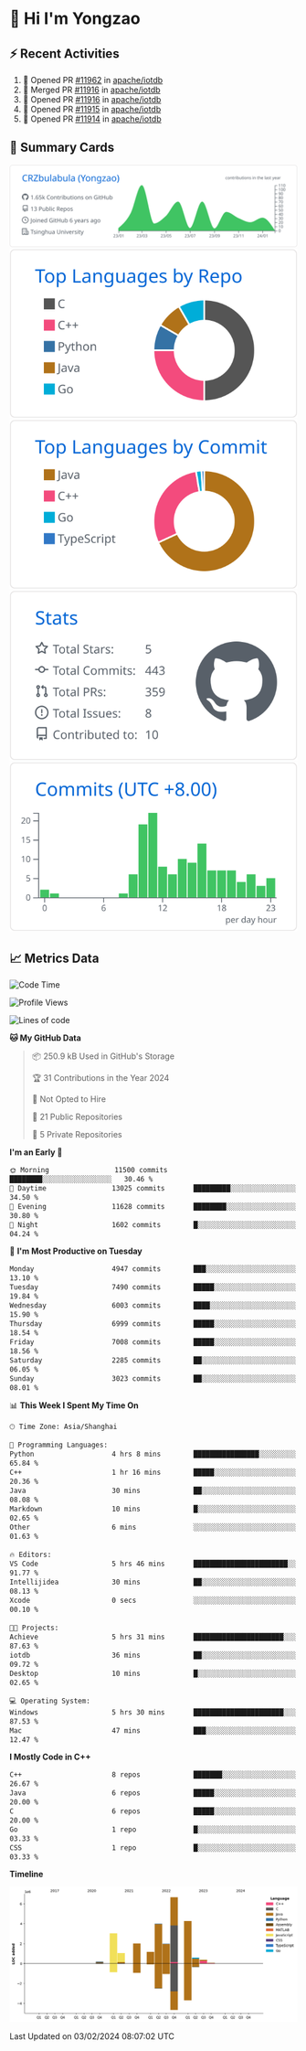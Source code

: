 # 👋 Hi I'm Yongzao

## ⚡ Recent Activities
<!--START_SECTION:activity-->
1. 💪 Opened PR [#11962](https://github.com/apache/iotdb/pull/11962) in [apache/iotdb](https://github.com/apache/iotdb)
2. 🎉 Merged PR [#11916](https://github.com/apache/iotdb/pull/11916) in [apache/iotdb](https://github.com/apache/iotdb)
3. 💪 Opened PR [#11916](https://github.com/apache/iotdb/pull/11916) in [apache/iotdb](https://github.com/apache/iotdb)
4. 💪 Opened PR [#11915](https://github.com/apache/iotdb/pull/11915) in [apache/iotdb](https://github.com/apache/iotdb)
5. 💪 Opened PR [#11914](https://github.com/apache/iotdb/pull/11914) in [apache/iotdb](https://github.com/apache/iotdb)
<!--END_SECTION:activity-->

## 🎑 Summary Cards

[![](https://raw.githubusercontent.com/CRZbulabula/CRZbulabula/main/profile-summary-card-output/github/0-profile-details.svg)](https://github.com/vn7n24fzkq/github-profile-summary-cards)
[![](https://raw.githubusercontent.com/CRZbulabula/CRZbulabula/main/profile-summary-card-output/github/1-repos-per-language.svg)](https://github.com/vn7n24fzkq/github-profile-summary-cards) [![](https://raw.githubusercontent.com/CRZbulabula/CRZbulabula/main/profile-summary-card-output/github/2-most-commit-language.svg)](https://github.com/vn7n24fzkq/github-profile-summary-cards)
[![](https://raw.githubusercontent.com/CRZbulabula/CRZbulabula/main/profile-summary-card-output/github/3-stats.svg)](https://github.com/vn7n24fzkq/github-profile-summary-cards) [![](https://raw.githubusercontent.com/CRZbulabula/CRZbulabula/main/profile-summary-card-output/github/4-productive-time.svg)](https://github.com/vn7n24fzkq/github-profile-summary-cards)

## 📈 Metrics Data

<!--START_SECTION:waka-->
![Code Time](http://img.shields.io/badge/Code%20Time-556%20hrs%2026%20mins-blue)

![Profile Views](http://img.shields.io/badge/Profile%20Views-6-blue)

![Lines of code](https://img.shields.io/badge/From%20Hello%20World%20I%27ve%20Written-25.3%20million%20lines%20of%20code-blue)

**🐱 My GitHub Data** 

> 📦 250.9 kB Used in GitHub's Storage 
 > 
> 🏆 31 Contributions in the Year 2024
 > 
> 🚫 Not Opted to Hire
 > 
> 📜 21 Public Repositories 
 > 
> 🔑 5 Private Repositories 
 > 
**I'm an Early 🐤** 

```text
🌞 Morning                11500 commits       ████████░░░░░░░░░░░░░░░░░   30.46 % 
🌆 Daytime                13025 commits       █████████░░░░░░░░░░░░░░░░   34.50 % 
🌃 Evening                11628 commits       ████████░░░░░░░░░░░░░░░░░   30.80 % 
🌙 Night                  1602 commits        █░░░░░░░░░░░░░░░░░░░░░░░░   04.24 % 
```
📅 **I'm Most Productive on Tuesday** 

```text
Monday                   4947 commits        ███░░░░░░░░░░░░░░░░░░░░░░   13.10 % 
Tuesday                  7490 commits        █████░░░░░░░░░░░░░░░░░░░░   19.84 % 
Wednesday                6003 commits        ████░░░░░░░░░░░░░░░░░░░░░   15.90 % 
Thursday                 6999 commits        █████░░░░░░░░░░░░░░░░░░░░   18.54 % 
Friday                   7008 commits        █████░░░░░░░░░░░░░░░░░░░░   18.56 % 
Saturday                 2285 commits        ██░░░░░░░░░░░░░░░░░░░░░░░   06.05 % 
Sunday                   3023 commits        ██░░░░░░░░░░░░░░░░░░░░░░░   08.01 % 
```


📊 **This Week I Spent My Time On** 

```text
🕑︎ Time Zone: Asia/Shanghai

💬 Programming Languages: 
Python                   4 hrs 8 mins        ████████████████░░░░░░░░░   65.84 % 
C++                      1 hr 16 mins        █████░░░░░░░░░░░░░░░░░░░░   20.36 % 
Java                     30 mins             ██░░░░░░░░░░░░░░░░░░░░░░░   08.08 % 
Markdown                 10 mins             █░░░░░░░░░░░░░░░░░░░░░░░░   02.65 % 
Other                    6 mins              ░░░░░░░░░░░░░░░░░░░░░░░░░   01.63 % 

🔥 Editors: 
VS Code                  5 hrs 46 mins       ███████████████████████░░   91.77 % 
Intellijidea             30 mins             ██░░░░░░░░░░░░░░░░░░░░░░░   08.13 % 
Xcode                    0 secs              ░░░░░░░░░░░░░░░░░░░░░░░░░   00.10 % 

🐱‍💻 Projects: 
Achieve                  5 hrs 31 mins       ██████████████████████░░░   87.63 % 
iotdb                    36 mins             ██░░░░░░░░░░░░░░░░░░░░░░░   09.72 % 
Desktop                  10 mins             █░░░░░░░░░░░░░░░░░░░░░░░░   02.65 % 

💻 Operating System: 
Windows                  5 hrs 30 mins       ██████████████████████░░░   87.53 % 
Mac                      47 mins             ███░░░░░░░░░░░░░░░░░░░░░░   12.47 % 
```

**I Mostly Code in C++** 

```text
C++                      8 repos             ███████░░░░░░░░░░░░░░░░░░   26.67 % 
Java                     6 repos             █████░░░░░░░░░░░░░░░░░░░░   20.00 % 
C                        6 repos             █████░░░░░░░░░░░░░░░░░░░░   20.00 % 
Go                       1 repo              █░░░░░░░░░░░░░░░░░░░░░░░░   03.33 % 
CSS                      1 repo              █░░░░░░░░░░░░░░░░░░░░░░░░   03.33 % 
```



**Timeline**

![Lines of Code chart](https://raw.githubusercontent.com/CRZbulabula/CRZbulabula/main/assets/bar_graph.png)


 Last Updated on 03/02/2024 08:07:02 UTC
<!--END_SECTION:waka-->

